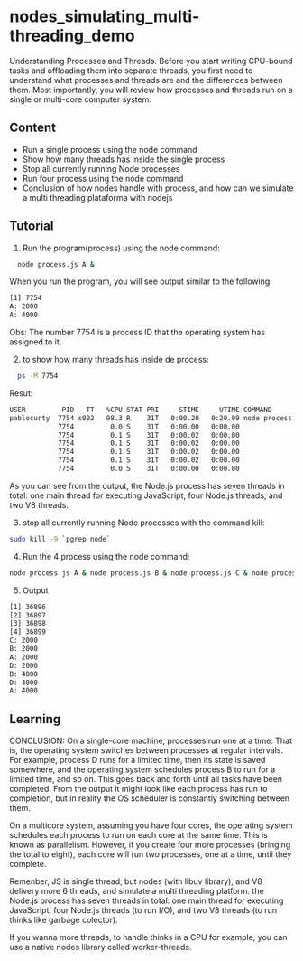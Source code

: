 
# nodes_simulating_multi-threading_demo

Understanding Processes and Threads. Before you start writing CPU-bound tasks and offloading them into separate threads, you first need to understand what processes and threads are and the differences between them. Most importantly, you will review how processes and threads run on a single or multi-core computer system.
## Content

- Run a single process using the node command
- Show how many threads has inside the single process
- Stop all currently running Node processes
- Run four process using the node command
- Conclusion of how nodes handle with process, and how can we simulate a multi threading plataforma with nodejs


## Tutorial

1) Run the program(process) using the node command: 
```bash
  node process.js A &
```

When you run the program, you will see output similar to the following:
```bash
[1] 7754
A: 2000
A: 4000
```
Obs: The number 7754 is a process ID that the operating system has assigned to it.

2) to show how many threads has inside de process: 
```bash
  ps -M 7754
```
Resut:
```bash
USER         PID   TT   %CPU STAT PRI     STIME     UTIME COMMAND
pablocurty  7754 s002   98.3 R    31T   0:00.20   0:20.09 node process.js A
            7754         0.0 S    31T   0:00.00   0:00.00 
            7754         0.1 S    31T   0:00.02   0:00.00 
            7754         0.1 S    31T   0:00.02   0:00.00 
            7754         0.1 S    31T   0:00.02   0:00.00 
            7754         0.1 S    31T   0:00.02   0:00.00 
            7754         0.0 S    31T   0:00.00   0:00.00 
```

As you can see from the output, the Node.js process has seven threads in total: 
one main thread for executing JavaScript, four Node.js threads, and two V8 threads.

3) stop all currently running Node processes with the command kill: 
```bash
sudo kill -9 `pgrep node` 
```

4) Run the 4 process using the node command:
```bash
node process.js A & node process.js B & node process.js C & node process.js D &
```

5) Output
```bash
[1] 36896
[2] 36897
[3] 36898
[4] 36899
C: 2000
B: 2000
A: 2000
D: 2000
B: 4000
D: 4000
A: 4000
```


## Learning

CONCLUSION:
On a single-core machine, processes run one at a time. That is, the operating system switches between processes 
at regular intervals. For example, process D runs for a limited time, then its state is saved somewhere, and the 
operating system schedules process B to run for a limited time, and so on. This goes back and forth until all 
tasks have been completed. From the output it might look like each process has run to completion, but in reality 
the OS scheduler is constantly switching between them.

On a multicore system, assuming you have four cores, the operating system schedules each process to run on each 
core at the same time. This is known as parallelism. However, if you create four more processes (bringing the 
total to eight), each core will run two processes, one at a time, until they complete.

Remenber, JS is single thread, but nodes (with libuv library), and V8 delivery more 6 threads, and simulate a
multi threading platform. the Node.js process has seven threads in total: 
one main thread for executing JavaScript, four Node.js threads (to run I/O), and two V8 threads (to run thinks like
garbage colector).

If you wanna more threads, to handle thinks in a CPU for example, you can use a native nodes library called 
worker-threads.
